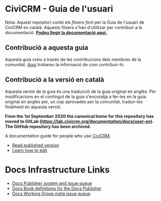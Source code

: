 # CiviCRM - Guia de l'usuari

Nota: Aquest repositori conté els _fitxers font_ per la Guia de l'usuari de CiviCRM en català. Aquests fitxers s'han d'utilitzar per contribuir a la documentació. **[Podeu llegir la documentació aquí.  
](https://docs.civicrm.org/user/en/stable/)**

## Contribució a aquesta guia
Aquesta guia creix a través de les contribucions dels membres de la comunitat. [Aquí](https://docs.civicrm.org/user/en/latest/the-civicrm-community/contributing-to-this-manual/) trobareu la informació de com contribuir-hi.

## Contribució a la versió en català
Aquesta versió de la guia és una traducció de la guia original en anglès. Per modificacions en el contingut de la guia s'encoratja a fer-les en la guia original en anglès per, un cop aprovades per la comunitat, traduir-les finalment en aquesta versió.

**From the 1st September 2020 the canonical home for this repository has moved to GitLab (https://lab.civicrm.org/documentation/docs/user-en). The GitHub repository has been archived.**

A documentation guide for people who use [CiviCRM](https://www.civicrm.org).

-   [Read published version](http://docs.civicrm.org/user/en/latest)
-   [Learn how to edit](https://docs.civicrm.org/dev/en/master/documentation/#how-to-edit)

# Docs Infrastructure Links

-   [Docs Publisher system and issue queue](https://lab.civicrm.org/documentation/docs-publisher)
-   [Docs Book definitions for the Docs Publisher](https://lab.civicrm.org/documentation/docs-books)
-   [Docs Working Group meta issue queue](https://lab.civicrm.org/documentation/meta)